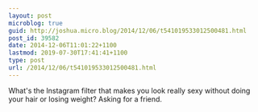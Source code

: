 ```yaml
---
layout: post
microblog: true
guid: http://joshua.micro.blog/2014/12/06/t541019533012500481.html
post_id: 39582
date: 2014-12-06T11:01:22+1100
lastmod: 2019-07-30T17:41:41+1100
type: post
url: /2014/12/06/t541019533012500481.html
---
```

What's the Instagram filter that makes you look really sexy without doing your hair or losing weight? Asking for a friend.

